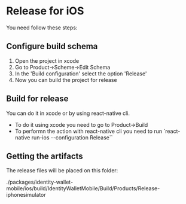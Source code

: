 # Release for iOS

You need follow these steps:

## Configure build schema

1. Open the project in xcode
2. Go to Product->Scheme->Edit Schema
3. In the 'Build configuration' select the option 'Release'
4. Now you can build the project for release

## Build for release

You can do it in xcode or by using react-native cli.

- To do it using xcode you need to go to Product->Build
- To performn the action with react-native cli you need to run `react-native run-ios --configuration Release``

## Getting the artifacts

The release files will be placed on this folder:

./packages/identity-wallet-mobile/ios/build/IdentityWalletMobile/Build/Products/Release-iphonesimulator
